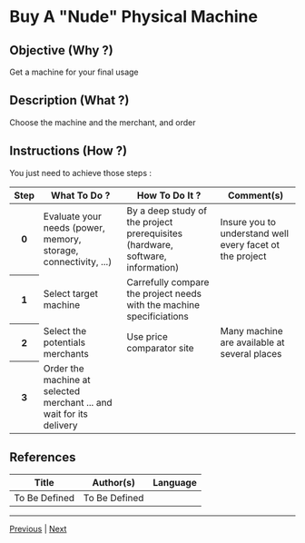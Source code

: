 Buy A "Nude" Physical Machine
==

Objective (Why ?)
-
Get a machine for your final usage

Description (What ?)
-
Choose the machine and the merchant, and order

Instructions (How ?)
-
You just need to achieve those steps :
<table>
    <thead>
        <tr>
            <th>Step</th>         
            <th>What To Do ?</th>
            <th>How To Do It ?</th>
            <th>Comment(s)</th>
        </tr>
    </thead>
    <tbody>
        <tr>
            <th>0</th>     
            <td>Evaluate your needs (power, memory, storage, connectivity, ...)</td>
            <td>By a deep study of the project prerequisites (hardware, software, information)</td>
            <td>Insure you to understand well every facet ot the project</td>
        </tr>
         <tr>
            <th>1</th>     
            <td>Select target machine</td>
            <td>Carrefully compare the project needs with the machine specificiations</td>
            <td></td>
        </tr>
        <tr>
            <th>2</th>     
            <td>Select the potentials merchants</td>
            <td>Use price comparator site</td>
            <td>Many machine are available at several places</td>
        </tr>
         <tr>
            <th>3</th>     
            <td>Order the machine at selected merchant ... and wait for its delivery</td>
            <td></td>
            <td></td>
        </tr>
    </tbody>
</table>

References
-

<table>
    <thead>
        <tr>
            <th>Title</th>
            <th>Author(s)</th>
            <th>Language</th>
        </tr>
    </thead>
     <tbody>
        <tr>
            <td>To Be Defined</td>
            <td>To Be Defined</td>
            <td></td>
        </tr>
</table>

---
<A href="https://github.com/babonet13/HelloWorld/tree/master/Machine/1_BuyNudeMachine">Previous<A/> | <A href="https://github.com/babonet13/HelloWorld/tree/master/Machine/2_InstallLinuxDistro">Next<A/> 
